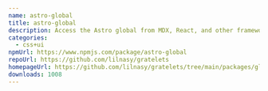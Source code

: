 ```yaml
---
name: astro-global
title: astro-global
description: Access the Astro global from MDX, React, and other framework components.
categories:
  - css+ui
npmUrl: https://www.npmjs.com/package/astro-global
repoUrl: https://github.com/lilnasy/gratelets
homepageUrl: https://github.com/lilnasy/gratelets/tree/main/packages/global
downloads: 1008
---
```

